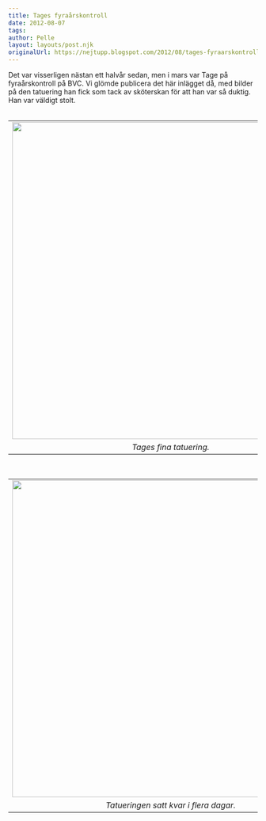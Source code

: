 ```yaml
---
title: Tages fyraårskontroll
date: 2012-08-07
tags: 	
author: Pelle
layout: layouts/post.njk
originalUrl: https://nejtupp.blogspot.com/2012/08/tages-fyraarskontroll.html
---
```


<div class="separator" style="clear: both; text-align: left;">Det var visserligen nästan ett halvår sedan, men i mars var Tage på fyraårskontroll på BVC. Vi glömde publicera det här inlägget då, med bilder på den tatuering han fick som tack av sköterskan för att han var så duktig. Han var väldigt stolt.</div><div class="separator" style="clear: both; text-align: left;"><br></div><table align="center" cellpadding="0" cellspacing="0" class="tr-caption-container" style="margin-left: auto; margin-right: auto; text-align: center;"><tbody><tr><td style="text-align: center;"><img src="../../../../img/Efter+fyraa%CC%8Arskontrollen-_MG_2216.jpg" width="640"></td></tr><tr><td class="tr-caption" style="text-align: center;"><i>Tages fina tatuering.</i></td></tr></tbody></table><br><table align="center" cellpadding="0" cellspacing="0" class="tr-caption-container" style="margin-left: auto; margin-right: auto; text-align: center;"><tbody><tr><td style="text-align: center;"><img src="../../../../img/Efter+fyraa%CC%8Arskontrollen-_MG_2205.jpg" width="640"></td></tr><tr><td class="tr-caption" style="text-align: center;"><i>Tatueringen satt kvar i flera dagar.</i></td></tr></tbody></table>
